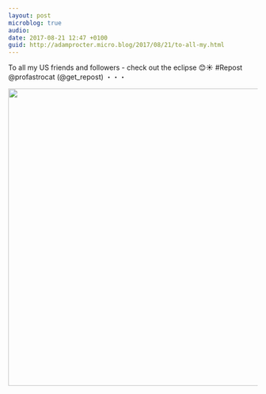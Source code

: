 ```yaml
---
layout: post
microblog: true
audio: 
date: 2017-08-21 12:47 +0100
guid: http://adamprocter.micro.blog/2017/08/21/to-all-my.html
---
```

To all my US friends and followers - check out the eclipse 😊☀️ #Repost @profastrocat (@get_repost)
・・・

<img src="http://discursive.adamprocter.co.uk/uploads/2017/039c945f2e.jpg" width="600" height="600" />
